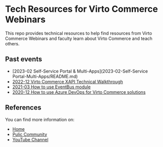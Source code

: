 # Tech Resources for Virto Commerce Webinars

This repo provides technical resources to help find resources from Virto Commerce Webinars and faculty learn about Virto Commerce and teach others.

## Past events
- [2023-02 Self-Service Portal & Multi-Apps](2023-02-Self-Service Portal-Multi-Apps/README.md)
- [2022-12 Virto Commerce XAPI Technical Walkthrough](2022-12-XAPI-Basic/README.md)
- [2021-03 How to use EventBus module](2021-03-AzureEventbus/README.md)
- [2020-12 How to use Azure DevOps for Virto Commerce solutions](2020-12-AzureDevOps/README.md)


## References
You can find more information on:
- [Home](https://virtocommerce.com/)
- [Pulic Community](https://www.virtocommerce.org/)
- [YouTube Channel](https://www.youtube.com/c/Virtocommerce/videos)
